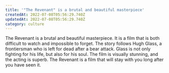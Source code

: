 ```yaml
---
title: '"The Revenant" is a brutal and beautiful masterpiece'
createdAt: 2022-07-08T05:56:29.740Z
updatedAt: 2022-07-08T05:56:29.740Z
category: culture
---
```


The Revenant is a brutal and beautiful masterpiece. It is a film that is both difficult to watch and impossible to forget. The story follows Hugh Glass, a frontiersman who is left for dead after a bear attack. Glass is not only fighting for his life, but also for his soul. The film is visually stunning, and the acting is superb. The Revenant is a film that will stay with you long after you have seen it.
